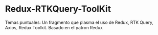 # Redux-RTKQuery-ToolKit
Temas puntuales: Un fragmento que plasma el uso de Redux, RTK Query, Axios, Redux Toolkit. Basado en el patron Redux
